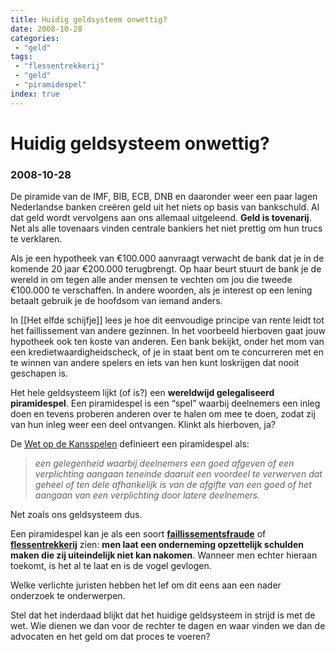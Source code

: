 ```yaml
---
title: Huidig geldsysteem onwettig?
date: 2008-10-28
categories:
 - "geld"
tags:
 - "flessentrekkerij"
 - "geld"
 - "piramidespel"
index: true
---
```


# Huidig geldsysteem onwettig?
### 2008-10-28

De piramide van de IMF, BIB, ECB, DNB en daaronder weer een paar lagen Nederlandse banken creëren geld uit het niets op basis van bankschuld. Al dat geld wordt vervolgens aan ons allemaal uitgeleend. **Geld is tovenarij**. Net als alle tovenaars vinden centrale bankiers het niet prettig om hun trucs te verklaren.

Als je een hypotheek van €100.000 aanvraagt verwacht de bank dat je in de komende 20 jaar €200.000 terugbrengt. Op haar beurt stuurt de bank je de wereld in om tegen alle ander mensen te vechten om jou die tweede €100.000 te verschaffen. In andere woorden, als je interest op een lening betaalt gebruik je de hoofdsom van iemand anders.

In [[Het elfde schijfje]] lees je hoe dit eenvoudige principe van rente leidt tot het faillissement van andere gezinnen. In het voorbeeld hierboven gaat jouw hypotheek ook ten koste van anderen. Een bank bekijkt, onder het mom van een kredietwaardigheidscheck, of je in staat bent om te concurreren met en te winnen van andere spelers en iets van hen kunt loskrijgen dat nooit geschapen is.

Het hele geldsysteem lijkt (of is?) een **wereldwijd gelegaliseerd piramidespel**. Een piramidespel is een “spel” waarbij deelnemers een inleg doen en tevens proberen anderen over te halen om mee te doen, zodat zij van hun inleg weer een deel ontvangen. Klinkt als hierboven, ja?

De [Wet op de Kansspelen](https://wetten.overheid.nl/BWBR0002469/2022-10-01) definieert een piramidespel als:
> *een gelegenheid waarbij deelnemers een goed afgeven of een verplichting aangaan teneinde daaruit een voordeel te verwerven dat geheel of ten dele afhankelijk is van de afgifte van een goed of het aangaan van een verplichting door latere deelnemers.*

Net zoals ons geldsysteem dus.

Een piramidespel kan je als een soort **[faillissementsfraude](https://nl.wikipedia.org/wiki/Faillissementsfraude)** of **[flessentrekkerij](https://nl.wikipedia.org/wiki/Flessentrekkerij)** zien: **men laat een onderneming opzettelijk schulden maken die zij uiteindelijk niet kan nakomen**. Wanneer men echter hieraan toekomt, is het al te laat en is de vogel gevlogen.

Welke verlichte juristen hebben het lef om dit eens aan een nader onderzoek te onderwerpen.

Stel dat het inderdaad blijkt dat het huidige geldsysteem in strijd is met de wet. Wie dienen we dan voor de rechter te dagen en waar vinden we dan de advocaten en het geld om dat proces te voeren?
